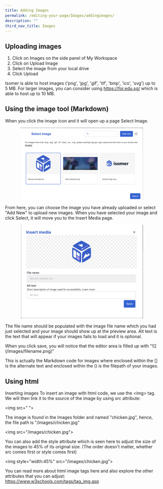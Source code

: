 ```yaml
---
title: Adding Images
permalink: /editing-your-page/Images/addingimages/
description: ""
third_nav_title: Images
---
```

## Uploading images 

1. Click on Images on the side panel of My Workspace
2. Click on Upload Image
3. Select the image from your local drive
4. Click Upload

Isomer is able to host images ('png', 'jpg', 'gif', 'tif', 'bmp', 'ico', 'svg') up to 5 MB. For larger images, you can consider using https://for.edu.sg/ which is able to host up to 10 MB.

## Using the image tool (Markdown)

When you click the image icon and it will open up a page Select Image. 

<center><img src="/images/addingimages.png" style="width:400px"/></center>

From here, you can choose the image you have already uploaded or select "Add New" to upload new images. When you have selected your image and click Select, it will move you to the Insert Media page. 

<center><img src="/images/Insertmedia.png" style="width:400px"/></center>

The file name should be populated with the image file name which you had just selected and your image should show up at the preview area. Alt text is the text that will appear if your images fails to load and it is optional.

When you click save, you will notice that the editor area is filled up with "!\[\](/images/filename.png)"

This is actually the Markdown code for images where enclosed within the \[\] is the alternate text and enclosed within the () is the filepath of your images.

## Using html

Inserting images
To insert an image with html code, we use the &lt;img&gt; tag. We will then link it to the source of the image by using src attribute:

<p>&lt;img src=" "&gt;</p>

The image is found in the Images folder and named "chicken.jpg", hence, the file path is "/images/chicken.jpg"

<p>&lt;img src="/images/chicken.jpg"&gt;</p>

You can also add the style attribute which is seen here to adjust the size of the images to 45% of its original size. (The order doesn't matter, whether src comes first or style comes first)

<p>&lt;img style="width:45%" src="/images/chicken.jpg"&gt;</p>

You can read more about html image tags here and also explore the other attributes that you can adjust: https://www.w3schools.com/tags/tag_img.asp